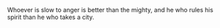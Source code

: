 Whoever is slow to anger is better than the mighty, and he who rules his spirit than he who takes a city.
